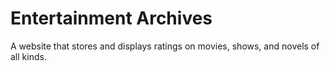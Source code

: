 # Entertainment Archives
A website that stores and displays ratings on movies, shows, and novels of all kinds.
